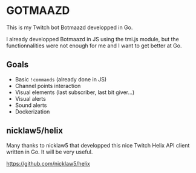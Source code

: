 # GOTMAAZD

This is my Twitch bot Botmaazd developped in Go.

I already developped Botmaazd in JS using the tmi.js module, but the functionnalities were not enough for me and I want to get better at Go.

## Goals

- Basic `!commands` (already done in JS)
- Channel points interaction
- Visual elements (last subscriber, last bit giver...)
- Visual alerts
- Sound alerts
- Dockerization

## nicklaw5/helix

Many thanks to nicklaw5 that developped this nice Twitch Helix API client written in Go. It will be very useful.

https://github.com/nicklaw5/helix